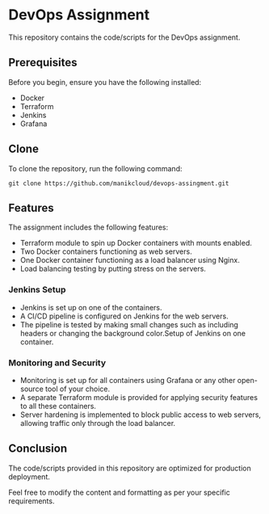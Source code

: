 # DevOps Assignment

This repository contains the code/scripts for the DevOps assignment.

## Prerequisites

Before you begin, ensure you have the following installed:

- Docker
- Terraform
- Jenkins
- Grafana

## Clone

To clone the repository, run the following command:

```
git clone https://github.com/manikcloud/devops-assingment.git
```


## Features
The assignment includes the following features:


- Terraform module to spin up Docker containers with mounts enabled.
- Two Docker containers functioning as web servers.
- One Docker container functioning as a load balancer using Nginx.
- Load balancing testing by putting stress on the servers.

### Jenkins Setup
- Jenkins is set up on one of the containers.
- A CI/CD pipeline is configured on Jenkins for the web servers.
- The pipeline is tested by making small changes such as including headers or changing the background color.Setup of Jenkins on one container.

### Monitoring and Security
- Monitoring is set up for all containers using Grafana or any other open-source tool of your choice.
- A separate Terraform module is provided for applying security features to all these containers.
- Server hardening is implemented to block public access to web servers, allowing traffic only through the load balancer.

## Conclusion
The code/scripts provided in this repository are optimized for production deployment.


Feel free to modify the content and formatting as per your specific requirements.

